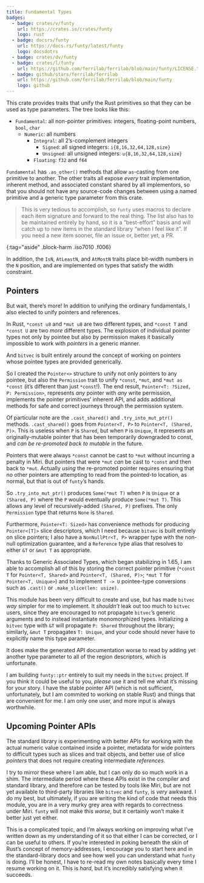 ```yaml
---
title: Fundamental Types
badges:
  - badge: crates/v/funty
    url: https://crates.io/crates/funty
    logo: rust
  - badge: docsrs/funty
    url: https://docs.rs/funty/latest/funty
    logo: docsdotrs
  - badge: crates/dv/funty
  - badge: crates/l/funty
    url: https://github.com/ferrilab/ferrilab/blob/main/funty/LICENSE.txt
  - badge: github/stars/ferrilab/ferrilab
    url: https://github.com/ferrilab/ferrilab/blob/main/funty
    logo: github
---
```


This crate provides traits that unify the Rust primitives so that they can be
used as type parameters. The tree looks like this:

- `Fundamental`: all non-pointer primitives: integers, floating-point numbers,
  `bool`, `char`
  - `Numeric`: all numbers
    - `Integral`: all 2’s-complement integers
      - `Signed`: all signed integers: `i{8,16,32,64,128,size}`
      - `Unsigned`: all unsigned integers: `u{8,16,32,64,128,size}`
    - `Floating`: `f32` and `f64`

`Fundamental` has `.as_other()` methods that allow `as`-casting from one
primitive to another. The other traits all expose _every_ trait implementation,
inherent method, and associated constant shared by all implementors, so that you
should not have any source-code changes between using a named primitive and a
generic type parameter from this crate.

> This is very tedious to accomplish, so `funty` uses macros to declare each
> item signature and forward to the real thing. The list also has to be
> maintained entirely by hand, so it is a “best-effort” basis and will catch up
> to new items in the standard library “when I feel like it”. If you need a new
> item sooner, file an issue or, better yet, a PR.

{:tag="aside" .block-harm .iso7010 .f006}

In addition, the `IsN`, `AtLeastN`, and `AtMostN` traits place bit-width numbers
in the `N` position, and are implemented on types that satisfy the width
constraint.

## Pointers

But wait, there’s more! In addition to unifying the ordinary fundamentals, I
also elected to unify pointers and references.

In Rust, `*const u8` and `*mut u8` are two different types, and `*const T` and
`*const U` are two _more_ different types. The explosion of individual pointer
types not only by pointee but also by permission makes it basically impossible
to work with _pointers_ in a generic manner.

And `bitvec` is built entirely around the concept of working on pointers whose
pointee types are provided generically.

So I created the `Pointer<>` structure to unify not only pointers to any
pointee, but also the `Permission` trait to unify `*const`, `*mut`, and
`*mut as *const` (it’s different than just `*const`!). The end result,
`Pointer<T: ?Sized, P: Permission>`, represents _any_ pointer with _any_ write
permission, implements the pointer primitives’ inherent API, and adds additional
methods for safe and correct journeys through the permission system.

Of particular note are the `.cast_shared()` and `.try_into_mut_ptr()` methods.
`.cast_shared()` goes from `Pointer<T, P>` to `Pointer<T, (Shared, P)>`. This is
useless when `P` is `Shared`, but when `P` is `Unique`, it represents an
originally-mutable pointer that has been temporarily downgraded to const, and
_can be re-promoted back to mutable_ in the future.

Pointers that were always `*const` cannot be cast to `*mut` without incurring a
penalty in Miri. But pointers that were `*mut` _can_ be cast to `*const` and
then back to `*mut`. Actually _using_ the re-promoted pointer requires ensuring
that no other pointers are attempting to read from the pointed-to location, as
normal, but that is out of `funty`’s hands.

So `.try_into_mut_ptr()` produces `Some(*mut T)` when `P` is `Unique` or a
`(Shared, P)` where the `P` would eventually produce `Some(*mut T)`. This allows
any level of recursively-added `(Shared, P)` prefixes. The only `Permission`
type that returns `None` is `Shared`.

Furthermore, `Pointer<T: Sized>` has convenience methods for producing
`Pointer<[T]>` slice descriptors, which I need because `bitvec` is built
entirely on slice pointers; I also have a `NonNullPtr<T, P>` wrapper type with
the non-null optimization guarantee, and a `Reference` type alias that resolves
to either `&T` or `&mut T` as appropriate.

Thanks to Generic Associated Types, which began stabilizing in 1.65, I am able
to accomplish all of this by storing the correct pointer primitive (`*const T`
for `Pointer<T, Shared>` and `Pointer<T, (Shared, P)>`; `*mut T` for
`Pointer<T, Unique>`) and to implement `T -> U` pointee-type conversions such as
`.cast()` or `.make_slice(len: usize)`.

This module has been very difficult to create and use, but has made `bitvec`
_way_ simpler for me to implement. It _shouldn’t_ leak out too much to `bitvec`
users, since they are encouraged to not propagate `bitvec`’s generic arguments
and to instead instantiate monomorphized types. Initializing a `bitvec` type
with `&T` will propagate `P: Shared` throughout the library; similarly, `&mut T`
propagates `T: Unique`, and your code should never have to explicitly name this
type parameter.

It does make the generated API documentation worse to read by adding yet another
type parameter to all of the region descriptors, which is unfortunate.

I am building `funty::ptr` entirely to suit my needs in the `bitvec` project. If
you think it could be useful to you, _please_ use it and tell me what it’s
missing for your story. I have the stable pointer API (which is not sufficient,
unfortunately, but I am commited to working on stable Rust) and things that are
convenient for me. I am only one user, and more input is always worthwhile.

## Upcoming Pointer APIs

The standard library is experimenting with better APIs for working with the
actual numeric value contained inside a pointer, metadata for wide pointers to
difficult types such as slices and trait objects, and better use of slice
_pointers_ that does not require creating intermediate _references_.

I try to mirror these where I am able, but I can only do so much work in a shim.
The intermediate period where these APIs exist in the compiler and standard
library, and therefore can be tested by tools like Miri, but are not yet
available to third-party libraries like `bitvec` and `funty`, is _very_ awkward.
I do my best, but ultimately, if you are writing the kind of code that needs
this module, you are in a very murky grey area with regards to correctness under
Miri. `funty` will not make this _worse_, but it certainly won’t make it better
just yet either.

This is a complicated topic, and I’m always working on improving what I’ve
written down as my understanding of it so that either I can be corrected, or I
can be useful to others. If you’re interested in poking beneath the skin of
Rust’s concept of memory-addresses, I encourage you to start here and in the
standard-library docs and see how well you can understand what `funty` is doing.
I’ll be honest, I have to re-read my own notes basically every time I resume
working on it. This is _hard_, but it’s incredibly satisfying when it succeeds.
